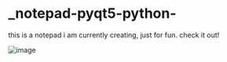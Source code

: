 # _notepad-pyqt5-python-
this is a notepad i am currently creating, just for fun. check it out!

![image](https://user-images.githubusercontent.com/43742265/185793671-85d3f3bb-04dd-4d19-b287-0da2b2af367a.png)
